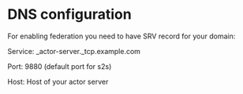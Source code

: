# DNS configuration

For enabling federation you need to have SRV record for your domain:

Service: _actor-server._tcp.example.com

Port: 9880 (default port for s2s)

Host: Host of your actor server
